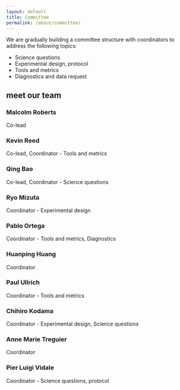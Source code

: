```yaml
---
layout: default
title: Committee
permalink: /about/committee/
---
```


We are gradually building a committee structure with coordinators to address the following topics:

* Science questions
* Experimental design, protocol
* Tools and metrics
* Diagnostics and data request

<section class="team-members" itemprop="contributor">
	<div class="container">
		<h2 class="top-heading">meet our team</h2>
		<article class="developer-grid">
			<div class="developer-wrap">
				<!-- <img src="/assets/images/team/roberts_malcolm.jpg" alt="Malcolm Roberts portrait"> -->
				<h3>Malcolm Roberts</h3>
				<p>Co-lead</p>
				<ul>
					<li style="list-style:none;"><a href="https://www.metoffice.gov.uk/research/people/malcolm-roberts"><i class="fa fa-globe"></i></a></li>
					<!-- <listyle="list-style:none;"><a href=""><i class="fab fa-instagram"></i></a></li>
					<listyle="list-style:none;"><a href=""><i class="fab fa-twitter"></i></a></li>
					<listyle="list-style:none;"><a href=""><i class="fab fa-linkedin-in"></i></a></li> -->
				</ul>
			</div>
			<div class="developer-wrap">
                                <h3>Kevin Reed</h3>
				<p>Co-lead, Coordinator - Tools and metrics</p>
				<ul>
					<li style="list-style:none;"><a href="https://www.stonybrook.edu/experts/profile/kevin-reed"><i class="fa fa-globe"></i></a></li>
				</ul>
			</div>
			<div class="developer-wrap">
                                <h3>Qing Bao</h3>
				<p>Co-lead, Coordinator - Science questions</p>
				<ul>
					<li style="list-style:none;"><a href="http://staff.lasg.ac.cn/qbao/index_e.htm"><i class="fa fa-globe"></i></a></li>
				</ul>
			</div>
		</article>
		<article class="developer-grid">
			<div class="developer-wrap">
                                <h3>Ryo Mizuta</h3>
				<p>Coordinator - Experimental design</p>
				<ul>
					<li style="list-style:none;"><a href="https://www.mri-jma.go.jp/Member/clg/yomizutaryomizu_en.html"><i class="fa fa-globe"></i></a></li>
				</ul>
			</div>
			<div class="developer-wrap">
                                <h3>Pablo Ortega</h3>
				<p>Coordinator - Tools and metrics, Diagnostics</p>
				<ul>
					<li style="list-style:none;"><a href="https://www.bsc.es/ortega-pablo"><i class="fa fa-globe"></i></a></li>
				</ul>
			</div>
			<div class="developer-wrap">
                                <h3>Huanping Huang</h3>
				<p>Coordinator</p>
				<ul>
					<li style="list-style:none;"><a href="https://eesa.lbl.gov/profiles/huanping-huang/#:~:text=Huanping%20Huang%20is%20a%20postdoctoral,agriculture%2C%20and%20climate%20change%20adaptations."><i class="fa fa-globe"></i></a></li>
				</ul>
			</div>
			<div class="developer-wrap">
                                <h3>Paul Ullrich</h3>
				<p>Coordinator - Tools and metrics</p>
				<ul>
					<li style="list-style:none;"><a href="https://climate.ucdavis.edu/"><i class="fa fa-globe"></i></a></li>
				</ul>
			</div>
			<div class="developer-wrap">
                                <h3>Chihiro Kodama</h3>
				<p>Coordinator - Experimental design, Science questions</p>
				<ul>
					<li style="list-style:none;"><a href="https://scholar.google.com/citations?user=Xo-mwSQAAAAJ&hl=en"><i class="fa fa-globe"></i></a></li>
				</ul>
			</div>
			<div class="developer-wrap">
                                <h3>Anne Marie Treguier</h3>
				<p>Coordinator</p>
				<ul>
					<li style="list-style:none;"><a href="https://www.umr-lops.fr/en/The-lab/Contacts/Home-pages/Anne-Marie-Treguier"><i class="fa fa-globe"></i></a></li>
				</ul>
			</div>
			<div class="developer-wrap">
                                <h3>Pier Luigi Vidale</h3>
				<p>Coordinator - Science questions, protocol</p>
				<ul>
					<li style="list-style:none;"><a href="https://research.reading.ac.uk/meteorology/people/pier-luigi-vidale/"><i class="fa fa-globe"></i></a></li>
				</ul>
			</div>
		</article>
	</div>
</section>
